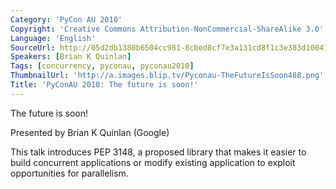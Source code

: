```yaml
---
Category: 'PyCon AU 2010'
Copyright: 'Creative Commons Attribution-NonCommercial-ShareAlike 3.0'
Language: 'English'
SourceUrl: http://05d2db1380b6504cc981-8cbed8cf7e3a131cd8f1c3e383d10041.r93.cf2.rackcdn.com/pycon-au-2010/480_pyconau-2010-the-future-is-soon.flv
Speakers: [Brian K Quinlan]
Tags: [concurrency, pyconau, pyconau2010]
ThumbnailUrl: 'http://a.images.blip.tv/Pyconau-TheFutureIsSoon488.png'
Title: 'PyConAU 2010: The future is soon!'
---
```

The future is soon!

Presented by Brian K Quinlan (Google)

This talk introduces PEP 3148, a proposed library that makes it easier to
build concurrent applications or modify existing application to exploit
opportunities for parallelism.


